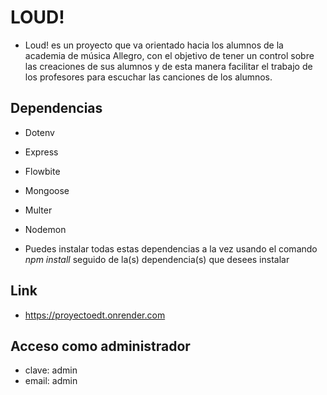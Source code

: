 # LOUD!

- Loud! es un proyecto que va orientado hacia los alumnos de la academia de música Allegro, con el objetivo de tener un control sobre las creaciones de sus alumnos y de esta manera facilitar el trabajo de los profesores para escuchar las canciones de los alumnos.

## Dependencias

- Dotenv
- Express
- Flowbite
- Mongoose
- Multer
- Nodemon

- Puedes instalar todas estas dependencias a la vez usando el comando _npm install_ seguido de la(s) dependencia(s) que desees instalar

## Link 

- https://proyectoedt.onrender.com

## Acceso como administrador

- clave: admin
- email: admin
